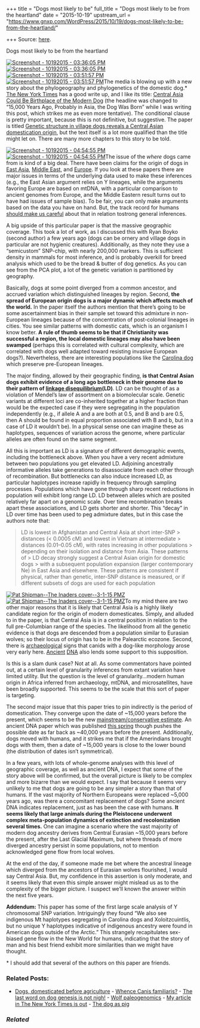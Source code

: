 +++
title = "Dogs most likely to be"
full_title = "Dogs most likely to be from the heartland"
date = "2015-10-19"
upstream_url = "https://www.gnxp.com/WordPress/2015/10/19/dogs-most-likely-to-be-from-the-heartland/"

+++
Source: [here](https://www.gnxp.com/WordPress/2015/10/19/dogs-most-likely-to-be-from-the-heartland/).

Dogs most likely to be from the heartland

[![Screenshot - 10192015 - 03:36:05 PM](https://i0.wp.com/www.unz.com/wp-content/uploads/2015/10/Screenshot-10192015-033605-PM.png?resize=588%2C378)![Screenshot - 10192015 - 03:36:05 PM](https://i0.wp.com/www.unz.com/wp-content/uploads/2015/10/Screenshot-10192015-033605-PM.png?resize=588%2C378)](http://www.pnas.org/content/early/2015/10/14/1516215112.full.pdf?with-ds=yes)  
[![Screenshot - 10192015 - 03:51:57 PM](https://i0.wp.com/www.unz.com/wp-content/uploads/2015/10/Screenshot-10192015-035157-PM-279x300.png?resize=279%2C300)![Screenshot - 10192015 - 03:51:57 PM](https://i0.wp.com/www.unz.com/wp-content/uploads/2015/10/Screenshot-10192015-035157-PM-279x300.png?resize=279%2C300)](http://www.pnas.org/content/early/2015/10/14/1516215112)The media is blowing up with a new story about the phylogeography and phylogenetics of the domestic dog.\* [The New York Times](http://www.nytimes.com/2015/10/20/science/central-asia-could-be-birthplace-of-the-modern-dog.html) has a good write up, and I like its title: [Central Asia Could Be Birthplace of the Modern Dog](http://www.nytimes.com/2015/10/20/science/central-asia-could-be-birthplace-of-the-modern-dog.html) (the headline was changed to “15,000 Years Ago, Probably in Asia, the Dog Was Born” while I was writing this post, which strikes me as even more tentative). The conditional clause is pretty important, because this is not definitive, but suggestive. The paper is titled [Genetic structure in village dogs reveals a Central Asian domestication origin](http://www.pnas.org/content/early/2015/10/14/1516215112), but the text itself is a lot more qualified than the title might let on. There are many more chapters to this story to be told.

[![Screenshot - 10192015 - 04:54:55 PM](https://i0.wp.com/www.unz.com/wp-content/uploads/2015/10/Screenshot-10192015-045455-PM.png?resize=200%2C746)![Screenshot - 10192015 - 04:54:55 PM](https://i0.wp.com/www.unz.com/wp-content/uploads/2015/10/Screenshot-10192015-045455-PM.png?resize=200%2C746)](http://www.pnas.org/content/early/2015/10/14/1516215112)The issue of the *where* dogs came from is kind of a big deal. There have been claims for the origin of dogs in [East Asia](http://www.nature.com/hdy/journal/v108/n5/full/hdy2011114a.html), [Middle East](http://www.nature.com/nature/journal/v464/n7290/full/nature08837.html), and [Europe](http://www.sciencemag.org/content/342/6160/871.short). If you look at these papers there are major issues in terms of the underlying data used to make these inferences (e.g., the East Asian argument relies on Y lineages, while the arguments favoring Europe are based on mtDNA, with a particular comparison to ancient genomes from Europe, and the Middle Eastern result turns out to have had issues of sample bias). To be fair, you can only make arguments based on the data you have on hand. But, the track record for humans [should make us careful](http://biorxiv.org/content/early/2014/03/21/003517) about that in relation tostrong general inferences.

A big upside of this particular paper is that the massive geographic coverage. This took a lot of work, as I discussed this with Ryan Boyko (second author) a few years ago (dogs can be ornery and village dogs in particular are not hygienic creatures). Additionally, as they note they use a “semicustom” SNP-chip, with nearly 200,000 markers. This is sufficient density in mammals for most inference, and is probably overkill for breed analysis which used to be the bread & butter of dog genetics. As you can see from the PCA plot, a lot of the genetic variation is partitioned by geography.

Basically, dogs at some point diverged from a common ancestor, and accrued variation which distinguished lineages by region. Second, **the spread of European origin dogs is a major dynamic which affects much of the world.** In the paper itself the authors mention that there’s going to be some ascertainment bias in their sample set toward this admixture in non-European lineages because of the concentration of post-colonial lineages in cities. You see similar patterns with domestic cats, which is an organism I know better. **A rule of thumb seems to be that if Christianity was successful a region, the local domestic lineages may also have been swamped** (perhaps this is correlated with cultural complexity, which are correlated with dogs well adapted toward resisting invasive European dogs?). Nevertheless, there are interesting populations like the [Carolina dog](https://en.wikipedia.org/wiki/Carolina_Dog) which preserve pre-European lineages.

The major finding, allowed by their geographic finding, **is that Central Asian dogs exhibit evidence of a long ago bottleneck in their genome due to their pattern of [linkage disequilibrium](https://en.wikipedia.org/wiki/Linkage_disequilibrium)(LD)**. LD can be thought of as a violation of Mendel’s law of assortment on a biomolecular scale. Genetic variants at different loci are co-inherited together at a higher fraction than would be the expected case if they were segregating in the population independently (e.g., if allele A and a are both at 0.5, and B and b are 0.5, then A should be found in equal proportion associated with B and b, but in a case of LD it wouldn’t be). In a physical sense one can imagine these as haplotypes, sequences of variation across the genome, where particular alleles are often found on the same segment.

All this is important as LD is a signature of different demographic events, including the bottleneck above. When you have a very recent admixture between two populations you get elevated LD. Adjoining ancestrally informative alleles take generations to disassociate from each other through of recombination. But bottlenecks can also induce increased LD, as particular haplotypes increase rapidly in frequency through sampling processes. Populations which have gone through sharp recent reductions in population will exhibit long range LD. LD between alleles which are posited relatively far apart on a genomic scale. Over time recombination breaks apart these associations, and LD gets shorter and shorter. This “decay” in LD over time has been used to peg admixture dates, but in this case the authors note that:

> LD is lowest in Afghanistan and Central Asia at short inter-SNP > distances (\< 0.0005 cM) and lowest in Vietnam at intermediate > distances (0.01–0.05 cM), with rates increasing in other populations > depending on their isolation and distance from Asia. These patterns of > LD decay strongly suggest a Central Asian origin for domestic dogs > with a subsequent population expansion (larger contemporary Ne) in East Asia and elsewhere. These patterns are consistent if physical, rather than genetic, inter-SNP distance is measured, or if different subsets of dogs are used for each population

[![Pat Shipman--The Inaders cover--3-1-15 PMZ](https://i0.wp.com/www.unz.com/wp-content/uploads/2015/10/Pat-Shipman-The-Inaders-cover-3-1-15-PMZ-198x300.jpg?resize=198%2C300)![Pat Shipman--The Inaders cover--3-1-15 PMZ](https://i0.wp.com/www.unz.com/wp-content/uploads/2015/10/Pat-Shipman-The-Inaders-cover-3-1-15-PMZ-198x300.jpg?resize=198%2C300)](https://www.amazon.com/exec/obidos/ASIN/B00YRVJBMQ/geneexpressio-20)To my mind there are two other major reasons that it is likely that Central Asia is a highly likely candidate region for the origin of modern domesticates. Simply, and alluded to in the paper, is that Central Asia is in a central position in relation to the full pre-Columbian range of the species. The likelihood from all the genetic evidence is that dogs are descended from a population similar to Eurasian wolves; so their locus of origin has to be in the Palearctic ecozone. Second, there is [archaeological](http://journals.plos.org/plosone/article?id=10.1371/journal.pone.0022821) signs that canids with a dog-like morphology arose very early here. [Ancient](http://journals.plos.org/plosone/article?id=10.1371/journal.pone.0022821) [DNA](http://www.cell.com/current-biology/abstract/S0960-9822(15)00432-7) also lends some support to this supposition.

Is this is a slam dunk case? Not at all. As some commentators have pointed out, at a certain level of granularity inferences from extant variation have limited utility. But the question is the level of granularity…modern human origin in Africa inferred from archaeology, mtDNA, and microsatellites, have been broadly supported. This seems to be the scale that this sort of paper is targeting.

The second major issue that this paper tries to pin indirectly is the period of domestication. They converge upon the date of \~15,000 years before the present, which seems to be the new [mainstream/conservative estimate](http://journals.plos.org/plosgenetics/article?id=10.1371/journal.pgen.1004016). An ancient DNA paper which was published [this spring](http://www.cell.com/current-biology/abstract/S0960-9822(15)00432-7) though pushes the possible date as far back as \~40,000 years before the present. Additionally, dogs moved with humans, and it strikes me that if the Amerindians brought dogs with them, then a date of \~15,000 years is close to the lower bound (the distribution of dates isn’t symmetrical).

In a few years, with lots of whole-genome analyses with this level of geographic coverage, as well as ancient DNA, I expect that some of the story above will be confirmed, but the overall picture is likely to be complex and more bizarre than we would expect. I say that because it seems very unlikely to me that dogs are going to be any simpler a story than that of humans. If the vast majority of Northern Europeans were replaced \~5,000 years ago, was there a concomitant replacement of dogs? Some ancient DNA indicates replacement, just as has been the case with humans. **It seems likely that large animals during the Pleistocene underwent complex meta-population dynamics of extinction and recolonization several times.** One can imagine a scenario where the vast majority of modern dog ancestry derives from Central Eurasian \~15,000 years before the present, after the Last Glacial Maximum, but where threads of more diverged ancestry persist in some populations, not to mention acknowledged gene flow from local wolves.

At the end of the day, if someone made me bet where the ancestral lineage which diverged from the ancestors of Eurasian wolves flourished, I would say Central Asia. But, my confidence in this assertion is only moderate, and it seems likely that even this simple answer might mislead us as to the complexity of the bigger picture. I suspect we’ll known the answer within the next five years.

**Addendum:** This paper has some of the first large scale analysis of Y chromosomal SNP variation. Intriguingly they found “We also see indigenous Mt haplotypes segregating in Carolina dogs and Xoloitzcuintlis, but no unique Y haplotypes indicative of indigenous ancestry were found in American dogs outside of the Arctic.” This strangely recapitulates sex-biased gene flow in the New World for humans, indicating that the story of man and his best friend exhibit more similarities than we might have thought.

\* I should add that several of the authors on this paper are friends.

### Related Posts:

- [Dogs, domesticated before
  agriculture](https://www.gnxp.com/WordPress/2012/10/21/dogs-domesticated-before-agriculture/) - [Whence Canis
  familiaris?](https://www.gnxp.com/WordPress/2009/08/03/whence-canis-familiaris/) - [The last word on dog genesis is not
  nigh!](https://www.gnxp.com/WordPress/2011/12/19/the-last-word-on-dog-genesis-is-not-nigh/) - [Wolf
  paleogenomics](https://www.gnxp.com/WordPress/2022/06/29/wolf-paleogenomics/) - [My article in The New York Times is
  out](https://www.gnxp.com/WordPress/2014/11/24/my-article-in-the-new-york-times-is-out/) - [The dog as
  pig](https://www.gnxp.com/WordPress/2009/09/08/the-dog-as-pig/)

### *Related*

[](https://www.addtoany.com/add_to/facebook?linkurl=https%3A%2F%2Fwww.gnxp.com%2FWordPress%2F2015%2F10%2F19%2Fdogs-most-likely-to-be-from-the-heartland%2F&linkname=Dogs%20most%20likely%20to%20be%20from%20the%20heartland "Facebook")[](https://www.addtoany.com/add_to/twitter?linkurl=https%3A%2F%2Fwww.gnxp.com%2FWordPress%2F2015%2F10%2F19%2Fdogs-most-likely-to-be-from-the-heartland%2F&linkname=Dogs%20most%20likely%20to%20be%20from%20the%20heartland "Twitter")[](https://www.addtoany.com/add_to/email?linkurl=https%3A%2F%2Fwww.gnxp.com%2FWordPress%2F2015%2F10%2F19%2Fdogs-most-likely-to-be-from-the-heartland%2F&linkname=Dogs%20most%20likely%20to%20be%20from%20the%20heartland "Email")[](https://www.addtoany.com/share)
